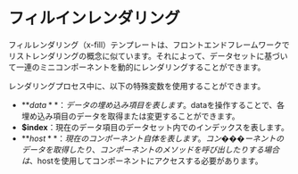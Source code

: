 <template is="exm-article">
<a href="../../publics/examples/fill/demo.html" preview></a>
<a href="../../publics/examples/fill/test-demo.html" main></a>
</template>

# フィルインレンダリング

フィルレンダリング（x-fill）テンプレートは、フロントエンドフレームワークでリストレンダリングの概念に似ています。それによって、データセットに基づいて一連のミニコンポーネントを動的にレンダリングすることができます。

レンダリングプロセス中に、以下の特殊変数を使用することができます。

- **$data**：データの埋め込み項目を表します。$dataを操作することで、各埋め込み項目のデータを取得または変更することができます。
- **$index**：現在のデータ項目のデータセット内でのインデックスを表します。
- **$host**：現在のコンポーネント自体を表します。コン���ーネントのデータを取得したり、コンポーネントのメソッドを呼び出したりする場合は、$hostを使用してコンポーネントにアクセスする必要があります。


